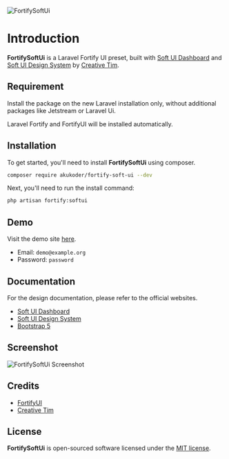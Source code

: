 ![FortifySoftUi](https://bitbucket.org/akukoder/fortify-soft-ui/raw/d4aeed12cfdf772bb1a1a069559e1740a6903927/fortify-soft-ui.png)

# Introduction

**FortifySoftUi** is a Laravel Fortify UI preset, built with [Soft UI Dashboard](https://www.creative-tim.com/product/soft-ui-dashboard) and [Soft UI Design System](https://www.creative-tim.com/product/soft-ui-design-system) by [Creative Tim](https://www.creative-tim.com).

## Requirement

Install the package on the new Laravel installation only, without additional packages like Jetstream or Laravel Ui.

Laravel Fortify and FortifyUI will be installed automatically.

## Installation

To get started, you'll need to install **FortifySoftUi** using composer.

```bash
composer require akukoder/fortify-soft-ui --dev
```

Next, you'll need to run the install command:

```bash
php artisan fortify:softui
```

## Demo

Visit the demo site [here](https://demo-fortify-soft-ui.akukoder.com/).

- Email: ```demo@example.org```
- Password: ```password```


## Documentation

For the design documentation, please refer to the official websites.

- [Soft UI Dashboard](https://www.creative-tim.com/learning-lab/bootstrap/overview/soft-ui-dashboard)
- [Soft UI Design System](https://www.creative-tim.com/learning-lab/bootstrap/overview/soft-ui-design-system)
- [Bootstrap 5](https://getbootstrap.com/)

## Screenshot

![FortifySoftUi Screenshot](https://bitbucket.org/akukoder/fortify-soft-ui/raw/d4aeed12cfdf772bb1a1a069559e1740a6903927/fortify-soft-ui-login.png)

## Credits
- [FortifyUI](https://github.com/zacksmash/fortify-ui)
- [Creative Tim](https://www.creative-tim.com)

## License

**FortifySoftUi** is open-sourced software licensed under the [MIT license](LICENSE.md).
